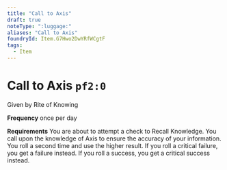 ```yaml
---
title: "Call to Axis"
draft: true
noteType: ":luggage:"
aliases: "Call to Axis"
foundryId: Item.G7Hwo2DwYRfWCgtF
tags:
  - Item
---
```


# Call to Axis `pf2:0`

Given by Rite of Knowing

**Frequency** once per day

**Requirements** You are about to attempt a check to Recall Knowledge. You call upon the knowledge of Axis to ensure the accuracy of your information. You roll a second time and use the higher result. If you roll a critical failure, you get a failure instead. If you roll a success, you get a critical success instead.
